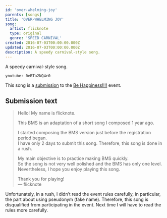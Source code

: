 ```yaml
---
id: 'over-whelming-joy'
parents: [songs]
title: 'OVER-WHELMING JOY'
song:
  artist: flicknote
  type: original
  genre: 'SPEED CARNIVAL'
created: 2016-07-03T00:00:00.000Z
updated: 2016-07-03T00:00:00.000Z
description: A speedy carnival-style song.
---
```


A speedy carnival-style song.

`youtube: 0eRTa2NQ4r0`

This song is a [submission](http://manbow.nothing.sh/event/event.cgi?action=More_def&num=20&event=109) to the [Be Happiness!!!!](http://nextreflection.net/behappiness/) event.

## Submission text

> Hello! My name is flicknote.
>
> This BMS is an adaptation of a short song I composed 1 year ago.
>
> I started composing the BMS version just before the registration period began. \
> I have only 2 days to submit this song. Therefore, this song is done in a rush.
>
> My main objective is to practice making BMS quickly. \
> So the song is not very well polished and the BMS has only one level. \
> Nevertheless, I hope you enjoy playing this song.
>
> Thank you for playing! \
> — flicknote

Unfortunately, in a rush, I didn’t read the event rules carefully,
in particular, the part about using pseudonym (fake name).
Therefore, this song is disqualified from participating in the event.
Next time I will have to read the rules more carefully.
